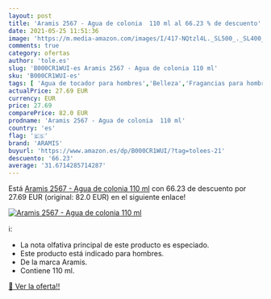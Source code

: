 ```yaml
---
layout: post
title: 'Aramis 2567 - Agua de colonia  110 ml al 66.23 % de descuento'
date: 2021-05-25 11:51:36
image: 'https://m.media-amazon.com/images/I/417-NQtzl4L._SL500_._SL400_.jpg'
comments: true
category: ofertas
author: 'tole.es'
slug: 'B000CR1WUI-es Aramis 2567 - Agua de colonia 110 ml'
sku: 'B000CR1WUI-es'
tags: [ 'Agua de tocador para hombres','Belleza','Fragancias para hombres','Perfumes y fragancias','agua','aramis','colonia','de', ]
actualPrice: 27.69 EUR
currency: EUR
price: 27.69
comparePrice: 82.0 EUR
prodname: 'Aramis 2567 - Agua de colonia  110 ml'
country: 'es'
flag: '🇪🇸'
brand: 'ARAMIS'
buyurl: 'https://www.amazon.es/dp/B000CR1WUI/?tag=tolees-21'
descuento: '66.23'
average: '31.6714285714287'
---
```


Está [Aramis 2567 - Agua de colonia  110 ml](https://www.amazon.es/dp/B000CR1WUI/?tag=tolees-21) con 66.23 de descuento por 27.69 EUR (original: 82.0 EUR) en el siguiente enlace!

[![Aramis 2567 - Agua de colonia  110 ml](https://m.media-amazon.com/images/I/417-NQtzl4L._SL500_._SL400_.jpg)](https://www.amazon.es/dp/B000CR1WUI/?tag=tolees-21)

ℹ️:

- La nota olfativa principal de este producto es especiado.
- Este producto está indicado para hombres.
- De la marca Aramis.
- Contiene 110 ml.

[🛒 Ver la oferta!!](https://www.amazon.es/dp/B000CR1WUI/?tag=tolees-21)

